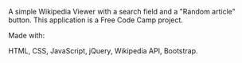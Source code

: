 A simple Wikipedia Viewer with a search field and a "Random article" button.
This application is a Free Code Camp project.

Made with:

HTML, CSS, JavaScript, jQuery, Wikipedia API, Bootstrap.